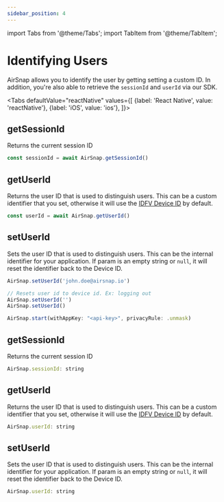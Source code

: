 ```yaml
---
sidebar_position: 4
---
```


import Tabs from '@theme/Tabs';
import TabItem from '@theme/TabItem';

# Identifying Users

AirSnap allows you to identify the user by getting setting a custom ID. In addition, you're also able to retrieve the `sessionId` and `userId` via our SDK.

<Tabs
defaultValue="reactNative"
values={[
{label: 'React Native', value: 'reactNative'},
{label: 'iOS', value: 'ios'},
]}>

<TabItem value="reactNative">

<h2>getSessionId</h2>

Returns the current session ID

```jsx
const sessionId = await AirSnap.getSessionId()
```

<h2>getUserId</h2>

Returns the user ID that is used to distinguish users. This can be a custom identifier that you set, otherwise it will use the [IDFV Device ID](https://app.airsnap.io/) by default.

```jsx
const userId = await AirSnap.getUserId()
```

<h2>setUserId</h2>

Sets the user ID that is used to distinguish users. This can be the internal identifier for your application. If param is an empty string or `null`, it will reset the identifier back to the Device ID.

```jsx
AirSnap.setUserId('john.doe@airsnap.io')

// Resets user id to device id. Ex: logging out
AirSnap.setUserId('')
AirSnap.setUserId()
```

</TabItem>

<TabItem value="ios">

```jsx title="iOS"
AirSnap.start(withAppKey: "<api-key>", privacyRule: .unmask)
```

</TabItem>

<TabItem value="ios">

<h2>getSessionId</h2>

Returns the current session ID

```jsx
AirSnap.sessionId: string
```

<h2>getUserId</h2>

Returns the user ID that is used to distinguish users. This can be a custom identifier that you set, otherwise it will use the [IDFV Device ID](https://app.airsnap.io/) by default.

```jsx
AirSnap.userId: string
```

<h2>setUserId</h2>

Sets the user ID that is used to distinguish users. This can be the internal identifier for your application. If param is an empty string or `null`, it will reset the identifier back to the Device ID.

```jsx
AirSnap.userId: string
```

</TabItem>

</Tabs>

